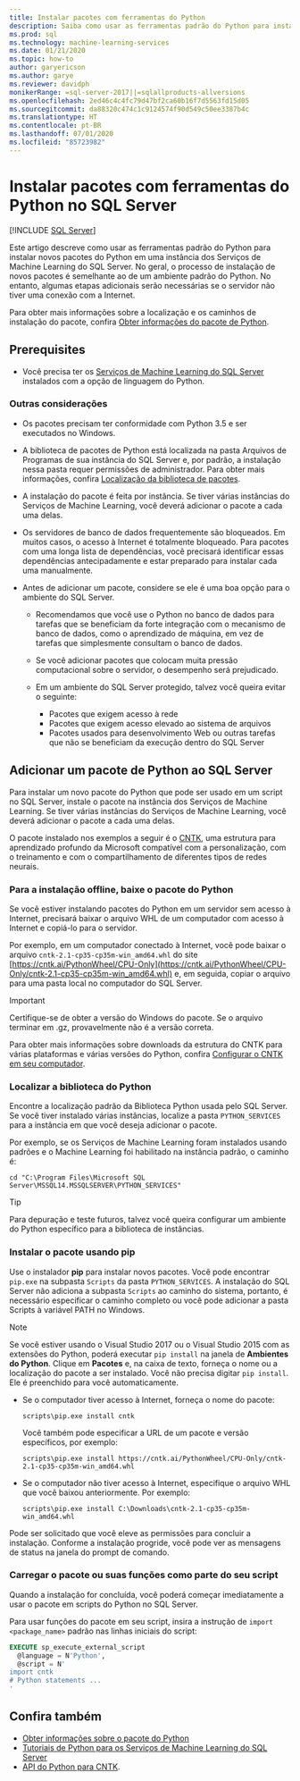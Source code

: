 ```yaml
---
title: Instalar pacotes com ferramentas do Python
description: Saiba como usar as ferramentas padrão do Python para instalar novos pacotes do Python em uma instância dos Serviços de Machine Learning do SQL Server.
ms.prod: sql
ms.technology: machine-learning-services
ms.date: 01/21/2020
ms.topic: how-to
author: garyericson
ms.author: garye
ms.reviewer: davidph
monikerRange: =sql-server-2017||=sqlallproducts-allversions
ms.openlocfilehash: 2ed46c4c4fc79d47bf2ca60b16f7d5563fd15d05
ms.sourcegitcommit: da88320c474c1c9124574f90d549c50ee3387b4c
ms.translationtype: HT
ms.contentlocale: pt-BR
ms.lasthandoff: 07/01/2020
ms.locfileid: "85723982"
---
```

# <a name="install-packages-with-python-tools-on-sql-server"></a>Instalar pacotes com ferramentas do Python no SQL Server
 [!INCLUDE [SQL Server](../../includes/applies-to-version/sqlserver.md)]

Este artigo descreve como usar as ferramentas padrão do Python para instalar novos pacotes do Python em uma instância dos Serviços de Machine Learning do SQL Server. No geral, o processo de instalação de novos pacotes é semelhante ao de um ambiente padrão do Python. No entanto, algumas etapas adicionais serão necessárias se o servidor não tiver uma conexão com a Internet.

Para obter mais informações sobre a localização e os caminhos de instalação do pacote, confira [Obter informações do pacote de Python](python-package-information.md).

## <a name="prerequisites"></a>Prerequisites

+ Você precisa ter os [Serviços de Machine Learning do SQL Server](../install/sql-machine-learning-services-windows-install.md) instalados com a opção de linguagem do Python.

### <a name="other-considerations"></a>Outras considerações

+ Os pacotes precisam ter conformidade com Python 3.5 e ser executados no Windows.

+ A biblioteca de pacotes de Python está localizada na pasta Arquivos de Programas de sua instância do SQL Server e, por padrão, a instalação nessa pasta requer permissões de administrador. Para obter mais informações, confira [Localização da biblioteca de pacotes](../package-management/python-package-information.md#default-python-library-location).

+ A instalação do pacote é feita por instância. Se tiver várias instâncias do Serviços de Machine Learning, você deverá adicionar o pacote a cada uma delas.

+ Os servidores de banco de dados frequentemente são bloqueados. Em muitos casos, o acesso à Internet é totalmente bloqueado. Para pacotes com uma longa lista de dependências, você precisará identificar essas dependências antecipadamente e estar preparado para instalar cada uma manualmente.

+ Antes de adicionar um pacote, considere se ele é uma boa opção para o ambiente do SQL Server.

  + Recomendamos que você use o Python no banco de dados para tarefas que se beneficiam da forte integração com o mecanismo de banco de dados, como o aprendizado de máquina, em vez de tarefas que simplesmente consultam o banco de dados.

  + Se você adicionar pacotes que colocam muita pressão computacional sobre o servidor, o desempenho será prejudicado.

  + Em um ambiente do SQL Server protegido, talvez você queira evitar o seguinte:
    + Pacotes que exigem acesso à rede
    + Pacotes que exigem acesso elevado ao sistema de arquivos
    + Pacotes usados para desenvolvimento Web ou outras tarefas que não se beneficiam da execução dentro do SQL Server

## <a name="add-a-python-package-on-sql-server"></a>Adicionar um pacote de Python ao SQL Server

Para instalar um novo pacote do Python que pode ser usado em um script no SQL Server, instale o pacote na instância dos Serviços de Machine Learning. Se tiver várias instâncias do Serviços de Machine Learning, você deverá adicionar o pacote a cada uma delas.

O pacote instalado nos exemplos a seguir é o [CNTK](https://docs.microsoft.com/cognitive-toolkit/), uma estrutura para aprendizado profundo da Microsoft compatível com a personalização, com o treinamento e com o compartilhamento de diferentes tipos de redes neurais.

### <a name="for-offline-install-download-the-python-package"></a>Para a instalação offline, baixe o pacote do Python

Se você estiver instalando pacotes do Python em um servidor sem acesso à Internet, precisará baixar o arquivo WHL de um computador com acesso à Internet e copiá-lo para o servidor.

Por exemplo, em um computador conectado à Internet, você pode baixar o arquivo `cntk-2.1-cp35-cp35m-win_amd64.whl` do site [https://cntk.ai/PythonWheel/CPU-Only](https://cntk.ai/PythonWheel/CPU-Only/cntk-2.1-cp35-cp35m-win_amd64.whl) e, em seguida, copiar o arquivo para uma pasta local no computador do SQL Server.

> [!IMPORTANT]
> Certifique-se de obter a versão do Windows do pacote. Se o arquivo terminar em .gz, provavelmente não é a versão correta.

Para obter mais informações sobre downloads da estrutura do CNTK para várias plataformas e várias versões do Python, confira [Configurar o CNTK em seu computador](https://docs.microsoft.com/cognitive-toolkit/Setup-CNTK-on-your-machine).

### <a name="locate-the-python-library"></a>Localizar a biblioteca do Python

Encontre a localização padrão da Biblioteca Python usada pelo SQL Server. Se você tiver instalado várias instâncias, localize a pasta `PYTHON_SERVICES` para a instância em que você deseja adicionar o pacote.

Por exemplo, se os Serviços de Machine Learning foram instalados usando padrões e o Machine Learning foi habilitado na instância padrão, o caminho é:

```console
cd "C:\Program Files\Microsoft SQL Server\MSSQL14.MSSQLSERVER\PYTHON_SERVICES"
```

> [!TIP]
> Para depuração e teste futuros, talvez você queira configurar um ambiente do Python específico para a biblioteca de instâncias.

### <a name="install-the-package-using-pip"></a>Instalar o pacote usando pip

Use o instalador **pip** para instalar novos pacotes. Você pode encontrar `pip.exe` na subpasta `Scripts` da pasta `PYTHON_SERVICES`. A instalação do SQL Server não adiciona a subpasta `Scripts` ao caminho do sistema, portanto, é necessário especificar o caminho completo ou você pode adicionar a pasta Scripts à variável PATH no Windows.

> [!NOTE]
> Se você estiver usando o Visual Studio 2017 ou o Visual Studio 2015 com as extensões do Python, poderá executar `pip install` na janela de **Ambientes do Python**. Clique em **Pacotes** e, na caixa de texto, forneça o nome ou a localização do pacote a ser instalado. Você não precisa digitar `pip install`. Ele é preenchido para você automaticamente.

+ Se o computador tiver acesso à Internet, forneça o nome do pacote:

  ```console
  scripts\pip.exe install cntk
  ```
  Você também pode especificar a URL de um pacote e versão específicos, por exemplo:

  ```console
  scripts\pip.exe install https://cntk.ai/PythonWheel/CPU-Only/cntk-2.1-cp35-cp35m-win_amd64.whl
  ```

+ Se o computador não tiver acesso à Internet, especifique o arquivo WHL que você baixou anteriormente. Por exemplo:

  ```console
  scripts\pip.exe install C:\Downloads\cntk-2.1-cp35-cp35m-win_amd64.whl
  ```

Pode ser solicitado que você eleve as permissões para concluir a instalação.
Conforme a instalação progride, você pode ver as mensagens de status na janela do prompt de comando.

### <a name="load-the-package-or-its-functions-as-part-of-your-script"></a>Carregar o pacote ou suas funções como parte do seu script

Quando a instalação for concluída, você poderá começar imediatamente a usar o pacote em scripts do Python no SQL Server.

Para usar funções do pacote em seu script, insira a instrução de `import <package_name>` padrão nas linhas iniciais do script:

```sql
EXECUTE sp_execute_external_script 
  @language = N'Python', 
  @script = N'
import cntk
# Python statements ...
'
```

## <a name="see-also"></a>Confira também

+ [Obter informações sobre o pacote do Python](python-package-information.md)
+ [Tutoriais de Python para os Serviços de Machine Learning do SQL Server](../tutorials/sql-server-python-tutorials.md)
+ [API do Python para CNTK](https://cntk.ai/pythondocs/tutorials.html).
